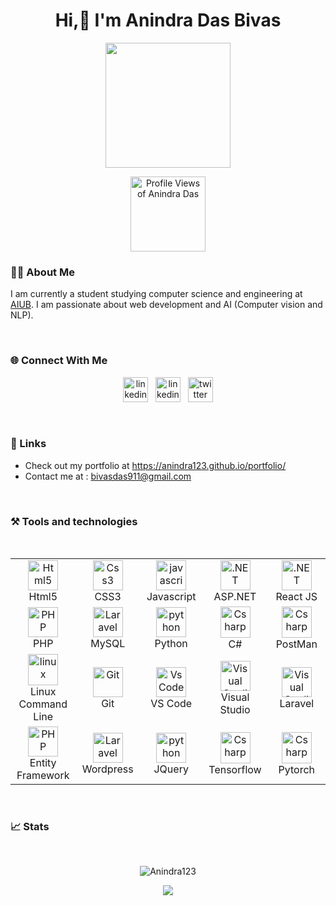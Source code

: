 <h1 align="center">Hi,👋 I'm Anindra Das Bivas </h1>
<p align="center"><img src="https://media0.giphy.com/media/qoJ9sZu2Xui9a/giphy.gif?cid=790b7611e22f6254c02681c2979b70854fd28dacb176001c&rid=giphy.gif&ct=g" height="200" width="200"/></p>
<p align="center">
    <img src="https://komarev.com/ghpvc/?username=Anindra123" width="120" alt="Profile Views of Anindra Das">
</p>


### 🧑‍💻 About Me
<p>
I am currently a student studying computer science and engineering at <a href="https://www.aiub.edu/">AIUB</a>. I am passionate about web development and AI  (Computer vision and NLP).
</p>
<br>

### 🌐 Connect With Me

<p align="center">
<a href="https://www.facebook.com/profile.php?id=100086548803077" target="_blank"><img src="https://www.vectorlogo.zone/logos/facebook/facebook-icon.svg" alt="linkedin" width="40" height="40"/></a>
&nbsp;
<a href="https://www.linkedin.com/in/anindra-das-bivas-4aa0b523a" target="_blank"><img src="https://www.vectorlogo.zone/logos/linkedin/linkedin-icon.svg" alt="linkedin" width="40" height="40"/></a>
&nbsp;
<a href="https://twitter.com/bivasDas93" target="_blank"><img src="https://www.vectorlogo.zone/logos/twitter/twitter-icon.svg" alt="twitter" width="40" height="40"/></a>
</p>
<br>

### 🔗 Links   
<ul>
<li>
    Check out my portfolio at <a href="https://anindra123.github.io/portfolio/">https://anindra123.github.io/portfolio/</a>
</li>
<li>
    Contact me at : <a href="">bivasdas911@gmail.com</a>
</li>
</ul>
<br>

### ⚒️ Tools and technologies
<br>
<table align="center">
  <tr>
      <td align="center" width="96">
      <a href="#html5">
        <img src="https://seeklogo.com/images/H/html5-without-wordmark-color-logo-14D252D878-seeklogo.com.png" width="48" height="48" alt="Html5" />
      </a>
      <br>Html5
    </td>   
    <td align="center" width="96">
      <a href="#css3">
        <img src="https://upload.wikimedia.org/wikipedia/commons/thumb/6/62/CSS3_logo.svg/48px-CSS3_logo.svg.png" width="48" height="48" alt="Css3" />
      </a>
      <br>CSS3
    </td>
    <td align="center" width="96">
      <a href="#js">
        <img src="https://upload.wikimedia.org/wikipedia/commons/thumb/9/99/Unofficial_JavaScript_logo_2.svg/1024px-Unofficial_JavaScript_logo_2.svg.png" width="48" height="48" alt="javascript" />
      </a>
      <br>Javascript   
    </td>
    <td align="center" width="96">
        <a href="#.net">
            <img src="https://seeklogo.com/images/M/microsoft-net-framework-logo-B9BA1A3DA1-seeklogo.com.png" width="48" height="48" alt=".NET"/>
        </a>
        <br>ASP.NET
    </td>
    <td align="center" width="96">
        <a href="#.net">
            <img src="https://seeklogo.com/images/R/react-logo-7B3CE81517-seeklogo.com.png" width="48" height="48" alt=".NET"/>
        </a>
        <br>React JS
    </td>
  </tr>

  <tr>
    <td align="center" width="96">
      <a href="#nuxtjs" >
        <img src="https://i.ibb.co/LzmYpDX/146-1466902-php-logo-png-transparent-php-logo-png-png-removebg-preview.png" width="48" height="48" alt="PHP" />
      </a>
      <br>PHP
    </td>
    <td align="center" width="96">
      <a href="#laravel">
        <img src="https://www.logo.wine/a/logo/MySQL/MySQL-Logo.wine.svg" width="48" height="48" alt="Laravel" />
      </a>
      <br>MySQL
    </td>
    <td align="center" width="96">
        <a href="#python">
            <img src="https://upload.wikimedia.org/wikipedia/commons/c/c3/Python-logo-notext.svg" width="48" height="48" alt="python" />
        </a>
        <br>Python
    </td>
    <td align="center" width="96">
        <a href="#CSharp">
            <img src="https://seeklogo.com/images/C/c-sharp-c-logo-02F17714BA-seeklogo.com.png" width="48" height="50" alt="Csharp"/>
        </a>
        <br>C#
    </td>
    <td align="center" width="96">
        <a href="#CSharp">
            <img src="https://seeklogo.com/images/P/postman-logo-0087CA0D15-seeklogo.com.png" width="48" height="50" alt="Csharp"/>
        </a>
        <br> PostMan
    </td>
  </tr>
   <tr>
      <td align="center" width="96">
      <a href="#linux" >
        <img src="https://seeklogo.com/images/L/Linux_Tux-logo-DA252F3C21-seeklogo.com.png" width="48" height="50" alt="linux" />
      </a>
      <br>Linux Command Line
    </td>
    <td align="center" width="96">
      <a href="#git" >
        <img src="https://upload.wikimedia.org/wikipedia/commons/thumb/3/3f/Git_icon.svg/1200px-Git_icon.svg.png" width="48" height="48" alt="Git" />
      </a>
      <br>Git
    </td>
    <td align="center"  width="96">
      <a href="#vscode">
        <img src="https://upload.wikimedia.org/wikipedia/commons/9/9a/Visual_Studio_Code_1.35_icon.svg" width="48" height="48" alt="Vs Code" />
      </a>
      <br>VS Code
    </td>
      <td align="center" width="96">
      <a href="#vs" >
        <img src="https://seeklogo.com/images/M/microsoft-visual-studio-logo-9E65CA55F8-seeklogo.com.png" width="48" height="48" alt="Visual Studio" />
      </a>
      <br>Visual Studio
    </td>
      <td align="center" width="96">
      <a href="#vs" >
        <img src="https://seeklogo.com/images/L/laravel-logo-41EC1D4C3F-seeklogo.com.png" width="48" height="48" alt="Visual Studio" />
      </a>
      <br> Laravel
    </td>
  </tr>
  <tr>
    <td align="center" width="96">
      <a href="#nuxtjs" >
        <img src="https://codeopinion.com/wp-content/uploads/2017/10/Bitmap-MEDIUM_Entity-Framework-Core-Logo_2colors_Square_Boxed_RGB.png" width="48" height="48" alt="PHP" />
      </a>
      <br>Entity Framework
    </td>
    <td align="center" width="96">
      <a href="#laravel">
        <img src="https://seeklogo.com/images/W/wordpress-icon-logo-45667D3313-seeklogo.com.png" width="48" height="48" alt="Laravel" />
      </a>
      <br>Wordpress
    </td>
    <td align="center" width="96">
        <a href="#python">
            <img src="https://seeklogo.com/images/J/jquery-logo-CFE6ECE363-seeklogo.com.png" width="48" height="48" alt="python" />
        </a>
        <br>JQuery
    </td>
    <td align="center" width="96">
        <a href="#CSharp">
            <img src="https://upload.wikimedia.org/wikipedia/commons/thumb/2/2d/Tensorflow_logo.svg/1200px-Tensorflow_logo.svg.png" width="48" height="50" alt="Csharp"/>
        </a>
        <br>Tensorflow
    </td>
    <td align="center" width="96">
        <a href="#CSharp">
            <img src="https://pytorch.org/assets/images/pytorch-logo.png" width="48" height="50" alt="Csharp"/>
        </a>
        <br>Pytorch 
    </td>
  </tr>
</table>
<br>

### 📈 Stats
<br>
<p align="center"><img src="https://github-readme-stats.vercel.app/api?username=Anindra123&show_icons=true&locale=en&theme=dracula" alt="Anindra123"/></p>

<p align="center"><img src="https://github-readme-stats.vercel.app/api/top-langs/?username=Anindra123&layout=compact&theme=dracula"/></p>